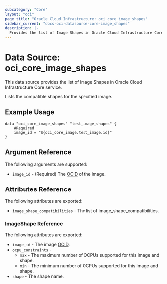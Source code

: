 ```yaml
---
subcategory: "Core"
layout: "oci"
page_title: "Oracle Cloud Infrastructure: oci_core_image_shapes"
sidebar_current: "docs-oci-datasource-core-image_shapes"
description: |-
  Provides the list of Image Shapes in Oracle Cloud Infrastructure Core service
---
```


# Data Source: oci_core_image_shapes
This data source provides the list of Image Shapes in Oracle Cloud Infrastructure Core service.

Lists the compatible shapes for the specified image.

## Example Usage

```hcl
data "oci_core_image_shapes" "test_image_shapes" {
	#Required
	image_id = "${oci_core_image.test_image.id}"
}
```

## Argument Reference

The following arguments are supported:

* `image_id` - (Required) The [OCID](https://docs.cloud.oracle.com/iaas/Content/General/Concepts/identifiers.htm) of the image.


## Attributes Reference

The following attributes are exported:

* `image_shape_compatibilities` - The list of image_shape_compatibilities.

### ImageShape Reference

The following attributes are exported:

* `image_id` - The image [OCID](https://docs.cloud.oracle.com/iaas/Content/General/Concepts/identifiers.htm).
* `ocpu_constraints` - 
	* `max` - The maximum number of OCPUs supported for this image and shape.
	* `min` - The minimum number of OCPUs supported for this image and shape.
* `shape` - The shape name.

